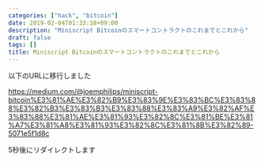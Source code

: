 ```yaml
---
categories: ["hack", "bitcoin"]
date: 2019-02-04T01:33:18+09:00
description: "Miniscript Bitcoinのスマートコントラクトのこれまでとこれから"
draft: false
tags: []
title: Miniscript Bitcoinのスマートコントラクトのこれまでとこれから
---
```



以下のURLに移行しました

<a href="https://medium.com/@joemphilips/miniscript-bitcoin%E3%81%AE%E3%82%B9%E3%83%9E%E3%83%BC%E3%83%88%E3%82%B3%E3%83%B3%E3%83%88%E3%83%A9%E3%82%AF%E3%83%88%E3%81%AE%E3%81%93%E3%82%8C%E3%81%BE%E3%81%A7%E3%81%A8%E3%81%93%E3%82%8C%E3%81%8B%E3%82%89-5071e5f1d8c">https://medium.com/@joemphilips/miniscript-bitcoin%E3%81%AE%E3%82%B9%E3%83%9E%E3%83%BC%E3%83%88%E3%82%B3%E3%83%B3%E3%83%88%E3%83%A9%E3%82%AF%E3%83%88%E3%81%AE%E3%81%93%E3%82%8C%E3%81%BE%E3%81%A7%E3%81%A8%E3%81%93%E3%82%8C%E3%81%8B%E3%82%89-5071e5f1d8c</a>

5秒後にリダイレクトします

<meta http-equiv="refresh" content="5;URL=https://medium.com/@joemphilips/miniscript-bitcoin%E3%81%AE%E3%82%B9%E3%83%9E%E3%83%BC%E3%83%88%E3%82%B3%E3%83%B3%E3%83%88%E3%83%A9%E3%82%AF%E3%83%88%E3%81%AE%E3%81%93%E3%82%8C%E3%81%BE%E3%81%A7%E3%81%A8%E3%81%93%E3%82%8C%E3%81%8B%E3%82%89-5071e5f1d8c">

